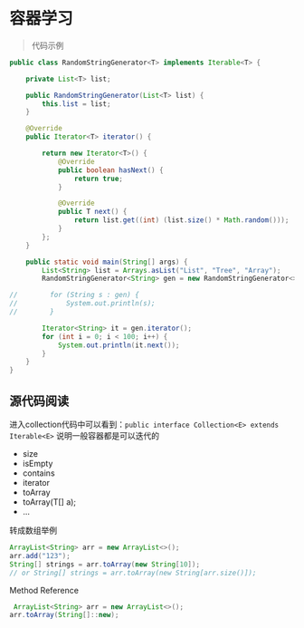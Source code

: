 # 容器学习

> 代码示例

```java
public class RandomStringGenerator<T> implements Iterable<T> {

    private List<T> list;

    public RandomStringGenerator(List<T> list) {
        this.list = list;
    }

    @Override
    public Iterator<T> iterator() {

        return new Iterator<T>() {
            @Override
            public boolean hasNext() {
                return true;
            }

            @Override
            public T next() {
                return list.get((int) (list.size() * Math.random()));
            }
        };
    }

    public static void main(String[] args) {
        List<String> list = Arrays.asList("List", "Tree", "Array");
        RandomStringGenerator<String> gen = new RandomStringGenerator<>(list);

//        for (String s : gen) {
//            System.out.println(s);
//        }

        Iterator<String> it = gen.iterator();
        for (int i = 0; i < 100; i++) {
            System.out.println(it.next());
        }
    }
}
```



## 源代码阅读

进入collection代码中可以看到：`public interface Collection<E> extends Iterable<E>` 说明一般容器都是可以迭代的

* size
* isEmpty
* contains
* iterator
* toArray
* toArray(T[] a);
* ... 



转成数组举例

```java
ArrayList<String> arr = new ArrayList<>();
arr.add("123");
String[] strings = arr.toArray(new String[10]);
// or String[] strings = arr.toArray(new String[arr.size()]);
```

Method Reference

```java
 ArrayList<String> arr = new ArrayList<>();
arr.toArray(String[]::new);
```

